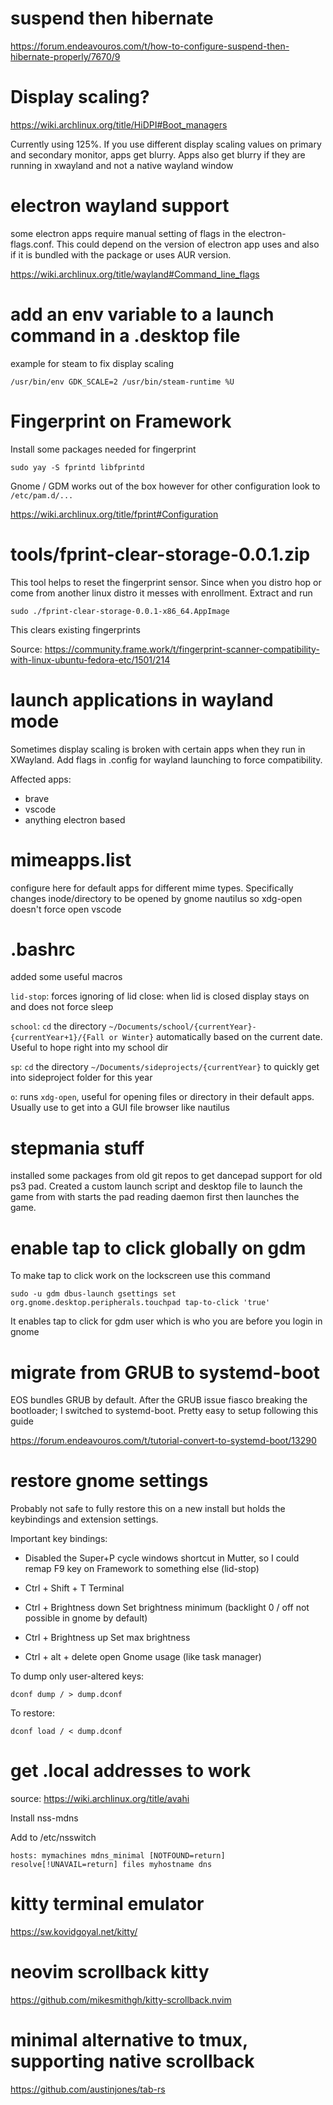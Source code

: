 # suspend then hibernate

https://forum.endeavouros.com/t/how-to-configure-suspend-then-hibernate-properly/7670/9

# Display scaling?

https://wiki.archlinux.org/title/HiDPI#Boot_managers

Currently using 125%. If you use different display scaling values on primary and secondary monitor, apps get blurry. Apps also get blurry if they are running in xwayland and not a native wayland window

# electron wayland support

some electron apps require manual setting of flags in the electron-flags.conf. This could depend on the version of electron app uses and also if it is bundled with the package or uses AUR version.

https://wiki.archlinux.org/title/wayland#Command_line_flags

# add an env variable to a launch command in a .desktop file

example for steam to fix display scaling

`/usr/bin/env GDK_SCALE=2 /usr/bin/steam-runtime %U`

# Fingerprint on Framework

Install some packages needed for fingerprint

`sudo yay -S fprintd libfprintd`

Gnome / GDM works out of the box however for other configuration look to `/etc/pam.d/...`

https://wiki.archlinux.org/title/fprint#Configuration

# tools/fprint-clear-storage-0.0.1.zip

This tool helps to reset the fingerprint sensor. Since when you distro hop or come from another linux distro it messes with enrollment. Extract and run

`sudo ./fprint-clear-storage-0.0.1-x86_64.AppImage`

This clears existing fingerprints

Source: https://community.frame.work/t/fingerprint-scanner-compatibility-with-linux-ubuntu-fedora-etc/1501/214

# launch applications in wayland mode

Sometimes display scaling is broken with certain apps when they run in XWayland. Add flags in .config for wayland launching to force compatibility.

Affected apps:

- brave
- vscode
- anything electron based

# mimeapps.list

configure here for default apps for different mime types. Specifically changes inode/directory to be opened by gnome nautilus so xdg-open doesn't force open vscode

# .bashrc

added some useful macros

`lid-stop`: forces ignoring of lid close: when lid is closed display stays on and does not force sleep

`school`: `cd` the directory `~/Documents/school/{currentYear}-{currentYear+1}/{Fall or Winter}` automatically based on the current date. Useful to hope right into my school dir

`sp`: `cd` the directory `~/Documents/sideprojects/{currentYear}` to quickly get into sideproject folder for this year

`o`: runs `xdg-open`, useful for opening files or directory in their default apps. Usually use to get into a GUI file browser like nautilus

# stepmania stuff

installed some packages from old git repos to get dancepad support for old ps3 pad. Created a custom launch script and desktop file to launch the game from with starts the pad reading daemon first then launches the game.

# enable tap to click globally on gdm

To make tap to click work on the lockscreen use this command

`sudo -u gdm dbus-launch gsettings set org.gnome.desktop.peripherals.touchpad tap-to-click 'true'`

It enables tap to click for gdm user which is who you are before you login in gnome

# migrate from GRUB to systemd-boot

EOS bundles GRUB by default. After the GRUB issue fiasco breaking the bootloader; I switched to systemd-boot. Pretty easy to setup following this guide

https://forum.endeavouros.com/t/tutorial-convert-to-systemd-boot/13290

# restore gnome settings

Probably not safe to fully restore this on a new install but holds the keybindings and extension settings.


Important key bindings:

- Disabled the Super+P cycle windows shortcut in Mutter, so I could remap F9 key on Framework to something else (lid-stop)

- Ctrl + Shift + T Terminal

- Ctrl + Brightness down Set brightness minimum (backlight 0 / off not possible in gnome by default)

- Ctrl + Brightness up Set max brightness

- Ctrl + alt + delete open Gnome usage (like task manager)

To dump only user-altered keys:

  `dconf dump / > dump.dconf`

To restore:

  `dconf load / < dump.dconf`

# get .local addresses to work

source: https://wiki.archlinux.org/title/avahi

Install nss-mdns

Add to /etc/nsswitch

`hosts: mymachines mdns_minimal [NOTFOUND=return] resolve[!UNAVAIL=return] files myhostname dns`

# kitty terminal emulator

https://sw.kovidgoyal.net/kitty/

# neovim scrollback kitty

https://github.com/mikesmithgh/kitty-scrollback.nvim


# minimal alternative to tmux, supporting native scrollback

https://github.com/austinjones/tab-rs

